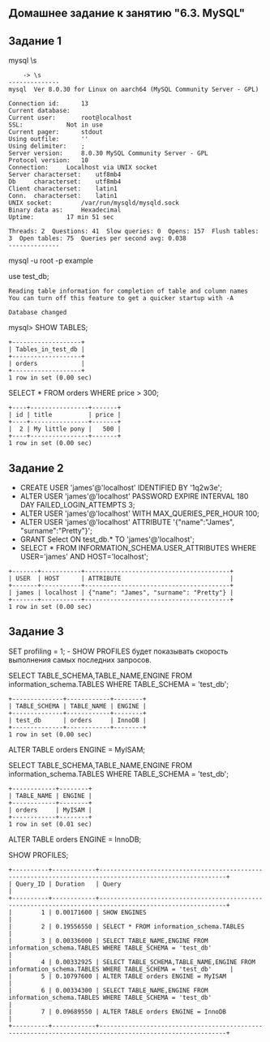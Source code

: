 ## Домашнее задание к занятию "6.3. MySQL"

## Задание 1

mysql \s
```
    -> \s
--------------
mysql  Ver 8.0.30 for Linux on aarch64 (MySQL Community Server - GPL)

Connection id:		13
Current database:
Current user:		root@localhost
SSL:			Not in use
Current pager:		stdout
Using outfile:		''
Using delimiter:	;
Server version:		8.0.30 MySQL Community Server - GPL
Protocol version:	10
Connection:		Localhost via UNIX socket
Server characterset:	utf8mb4
Db     characterset:	utf8mb4
Client characterset:	latin1
Conn.  characterset:	latin1
UNIX socket:		/var/run/mysqld/mysqld.sock
Binary data as:		Hexadecimal
Uptime:			17 min 51 sec

Threads: 2  Questions: 41  Slow queries: 0  Opens: 157  Flush tables: 3  Open tables: 75  Queries per second avg: 0.038
--------------
```
mysql -u root -p example

use test_db;
```
Reading table information for completion of table and column names
You can turn off this feature to get a quicker startup with -A

Database changed
```
mysql> SHOW TABLES;
```
+-------------------+
| Tables_in_test_db |
+-------------------+
| orders            |
+-------------------+
1 row in set (0.00 sec)
```
SELECT * FROM orders WHERE price > 300;
```
+----+----------------+-------+
| id | title          | price |
+----+----------------+-------+
|  2 | My little pony |   500 |
+----+----------------+-------+
1 row in set (0.00 sec)
```

## Задание 2

- CREATE USER 'james'@'localhost' IDENTIFIED BY '1q2w3e';
- ALTER USER 'james'@'localhost' PASSWORD EXPIRE INTERVAL 180 DAY FAILED_LOGIN_ATTEMPTS 3;
- ALTER USER 'james'@'localhost' WITH  MAX_QUERIES_PER_HOUR 100;
- ALTER USER 'james'@'localhost' ATTRIBUTE '{"name":"James", "surname":"Pretty"}';
- GRANT Select ON test_db.* TO 'james'@'localhost';
- SELECT * FROM INFORMATION_SCHEMA.USER_ATTRIBUTES WHERE USER='james' AND HOST='localhost';
```
+-------+-----------+----------------------------------------+
| USER  | HOST      | ATTRIBUTE                              |
+-------+-----------+----------------------------------------+
| james | localhost | {"name": "James", "surname": "Pretty"} |
+-------+-----------+----------------------------------------+
1 row in set (0.00 sec)
```
## Задание 3
SET profiling = 1; - SHOW PROFILES будет показывать скорость выполнения самых последних запросов.

SELECT TABLE_SCHEMA,TABLE_NAME,ENGINE FROM information_schema.TABLES WHERE TABLE_SCHEMA = 'test_db';
```
+--------------+------------+--------+
| TABLE_SCHEMA | TABLE_NAME | ENGINE |
+--------------+------------+--------+
| test_db      | orders     | InnoDB |
+--------------+------------+--------+
1 row in set (0.00 sec)
```
ALTER TABLE orders ENGINE = MyISAM;

SELECT TABLE_SCHEMA,TABLE_NAME,ENGINE FROM information_schema.TABLES WHERE TABLE_SCHEMA = 'test_db';
```
+------------+--------+
| TABLE_NAME | ENGINE |
+------------+--------+
| orders     | MyISAM |
+------------+--------+
1 row in set (0.01 sec)
```
ALTER TABLE orders ENGINE = InnoDB;

SHOW PROFILES;
```
+----------+------------+---------------------------------------------------------------------------------------------------------+
| Query_ID | Duration   | Query                                                                                                   |
+----------+------------+---------------------------------------------------------------------------------------------------------+
|        1 | 0.00171600 | SHOW ENGINES                                                                                            |                                                      
|        2 | 0.19556550 | SELECT * FROM information_schema.TABLES                                                                 |
|        3 | 0.00336000 | SELECT TABLE_NAME,ENGINE FROM information_schema.TABLES WHERE TABLE_SCHEMA = 'test_db'                  |
|        4 | 0.00332925 | SELECT TABLE_SCHEMA,TABLE_NAME,ENGINE FROM information_schema.TABLES WHERE TABLE_SCHEMA = 'test_db'     |
|        5 | 0.10797600 | ALTER TABLE orders ENGINE = MyISAM                                                                      |
|        6 | 0.00334300 | SELECT TABLE_NAME,ENGINE FROM information_schema.TABLES WHERE TABLE_SCHEMA = 'test_db'                  |
|        7 | 0.09689550 | ALTER TABLE orders ENGINE = InnoDB                                                                      |
+----------+------------+---------------------------------------------------------------------------------------------------------+
```
